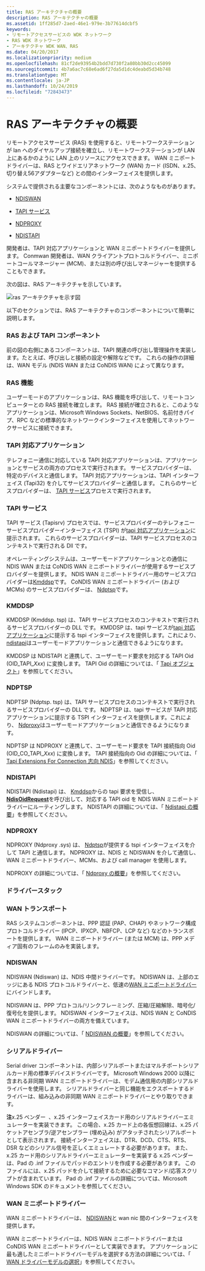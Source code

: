 ```yaml
---
title: RAS アーキテクチャの概要
description: RAS アーキテクチャの概要
ms.assetid: 1ff285d7-2aed-46e1-979e-3b77614dcbf5
keywords:
- リモートアクセスサービスの WDK ネットワーク
- RAS WDK ネットワーク
- アーキテクチャ WDK WAN、RAS
ms.date: 04/20/2017
ms.localizationpriority: medium
ms.openlocfilehash: 81cf2de93954b2bdd7d730f2a80bb30d2cc45099
ms.sourcegitcommit: 4b7a6ac7c68e6ad6f27da5d1dc4deabd5d34b748
ms.translationtype: MT
ms.contentlocale: ja-JP
ms.lasthandoff: 10/24/2019
ms.locfileid: "72843473"
---
```

# <a name="ras-architecture-overview"></a>RAS アーキテクチャの概要





リモートアクセスサービス (RAS) を使用すると、リモートワークステーションが lan へのダイヤルアップ接続を確立し、リモートワークステーションが LAN 上にあるかのように LAN 上のリソースにアクセスできます。 WAN ミニポートドライバーは、RAS とワイドエリアネットワーク (WAN) カード (ISDN、x.25、切り替え56アダプターなど) との間のインターフェイスを提供します。

システムで提供される主要なコンポーネントには、次のようなものがあります。

-   [NDISWAN](#ddk-ndiswan-ng)

-   [TAPI サービス](#ddk-tapi-service-ng)

-   [NDPROXY](#ddk-ndproxy-ng)

-   [NDISTAPI](#ddk-ndistapi-ng)

開発者は、TAPI 対応アプリケーションと WAN ミニポートドライバーを提供します。 Conmwan 開発者は、WAN クライアントプロトコルドライバー、ミニポートコールマネージャー (MCM)、または別の呼び出しマネージャーを提供することもできます。

次の図は、RAS アーキテクチャを示しています。

![ras アーキテクチャを示す図](images/condsras.png)

以下のセクションでは、RAS アーキテクチャのコンポーネントについて簡単に説明します。

### <a name="ras-and-tapi-components"></a>RAS および TAPI コンポーネント

前の図の右側にあるコンポーネントは、TAPI 関連の呼び出し管理操作を実装します。たとえば、呼び出しと接続の設定や解除などです。 これらの操作の詳細は、WAN モデル (NDIS WAN または CoNDIS WAN) によって異なります。

### <a href="" id="ddk-ras-functions-ng"></a>RAS 機能

ユーザーモードのアプリケーションは、RAS 機能を呼び出して、リモートコンピューターとの RAS 接続を確立します。 RAS 接続が確立されると、このようなアプリケーションは、Microsoft Windows Sockets、NetBIOS、名前付きパイプ、RPC などの標準的なネットワークインターフェイスを使用してネットワークサービスに接続できます。

### <a href="" id="ddk-tapi-aware-applications-ng"></a>TAPI 対応アプリケーション

テレフォニー通信に対応している TAPI 対応アプリケーションは、アプリケーションとサービスの両方のプロセスで実行されます。 サービスプロバイダーは、特定のデバイスと通信します。 TAPI 対応アプリケーションは、TAPI インターフェイス (Tapi32) を介してサービスプロバイダーと通信します。 これらのサービスプロバイダーは、 [TAPI サービス](#ddk-tapi-service-ng)プロセスで実行されます。

### <a href="" id="ddk-tapi-service-ng"></a>TAPI サービス

TAPI サービス (Tapisrv) プロセスでは、サービスプロバイダーのテレフォニーサービスプロバイダーインターフェイス (TSPI) が[tapi 対応アプリケーション](#ddk-tapi-aware-applications-ng)に提示されます。 これらのサービスプロバイダーは、TAPI サービスプロセスのコンテキストで実行される Dll です。

オペレーティングシステムは、ユーザーモードアプリケーションとの通信に NDIS WAN または CoNDIS WAN ミニポートドライバーが使用するサービスプロバイダーを提供します。 NDIS WAN ミニポートドライバー用のサービスプロバイダーは[Kmddsp](#ddk-kmddsp-ng)です。 CoNDIS WAN ミニポートドライバー (および MCMs) のサービスプロバイダーは、 [Ndptsp](#ddk-ndptsp-ng)です。

### <a href="" id="ddk-kmddsp-ng"></a>KMDDSP

KMDDSP (Kmddsp. tsp) は、TAPI サービスプロセスのコンテキストで実行されるサービスプロバイダーの DLL です。 KMDDSP は、tapi サービスが[tapi 対応アプリケーション](#ddk-tapi-aware-applications-ng)に提示する tspi インターフェイスを提供します。これにより、 [ndistapi](#ddk-ndistapi-ng)はユーザーモードアプリケーションと通信できるようになります。

KMDDSP は NDISTAPI と連携して、ユーザーモード要求を対応する TAPI Oid (OID\_TAPI\_*Xxx*) に変換します。 TAPI Oid の詳細については、「 [Tapi オブジェクト](https://docs.microsoft.com/previous-versions/windows/hardware/network/ff564235(v=vs.85))」を参照してください。

### <a href="" id="ddk-ndptsp-ng"></a>NDPTSP

NDPTSP (Ndptsp. tsp) は、TAPI サービスプロセスのコンテキストで実行されるサービスプロバイダーの DLL です。 NDPTSP は、tapi サービスが TAPI 対応アプリケーションに提示する TSPI インターフェイスを提供します。これにより、 [Ndproxy](#ddk-ndproxy-ng)はユーザーモードアプリケーションと通信できるようになります。

NDPTSP は NDPROXY と連携して、ユーザーモード要求を TAPI 接続指向 Oid (OID\_CO\_TAPI\_*Xxx*) に変換します。 TAPI 接続指向の Oid の詳細については、「 [Tapi Extensions For Connection 志向 NDIS](https://docs.microsoft.com/windows-hardware/drivers/network/tapi-extension-oids-for-connection-oriented-ndis)」を参照してください。

### <a href="" id="ddk-ndistapi-ng"></a>NDISTAPI

NDISTAPI (Ndistapi) は、 [Kmddsp](#ddk-kmddsp-ng)からの tapi 要求を受信し、 [**NdisOidRequest**](https://docs.microsoft.com/windows-hardware/drivers/ddi/ndis/nf-ndis-ndisoidrequest)を呼び出して、対応する TAPI oid を NDIS WAN ミニポートドライバーにルーティングします。 NDISTAPI の詳細については、「 [Ndistapi の概要](ndistapi-overview.md)」を参照してください。

### <a href="" id="ddk-ndproxy-ng"></a>NDPROXY

NDPROXY (Ndproxy .sys) は、 [Ndptsp](#ddk-ndptsp-ng)が提供する tspi インターフェイスを介して TAPI と通信します。 NDPROXY は、NDIS と NDISWAN を介して通信し、WAN ミニポートドライバー、MCMs、および call manager を使用します。

NDPROXY の詳細については、「 [Ndproxy の概要](ndproxy-overview.md)」を参照してください。

### <a name="driver-stack"></a>ドライバースタック

### <a href="" id="ddk-wan-transports-ng"></a>WAN トランスポート

RAS システムコンポーネントは、PPP 認証 (PAP、CHAP) やネットワーク構成プロトコルドライバー (IPCP、IPXCP、NBFCP、LCP など) などのトランスポートを提供します。 WAN ミニポートドライバー (または MCM) は、PPP メディア固有のフレームのみを実装します。

### <a href="" id="ddk-ndiswan-ng"></a>NDISWAN

NDISWAN (Ndiswan) は、NDIS 中間ドライバーです。 NDISWAN は、上部のエッジにある NDIS プロトコルドライバーと、低速の[WAN ミニポートドライバー](wan-miniport-drivers.md)にバインドします。

NDISWAN は、PPP プロトコル/リンクフレーミング、圧縮/圧縮解除、暗号化/復号化を提供します。 NDISWAN インターフェイスは、NDIS WAN と CoNDIS WAN ミニポートドライバーの両方を備えています。

NDISWAN の詳細については、「 [NDISWAN の概要](ndiswan-overview.md)」を参照してください。

### <a href="" id="ddk-serial-driver-ng"></a>シリアルドライバー

Serial driver コンポーネントは、内部シリアルポートまたはマルチポートシリアルカード用の標準デバイスドライバーです。 Microsoft Windows 2000 以降に含まれる非同期 WAN ミニポートドライバーは、モデム通信用の内部シリアルドライバーを使用します。 シリアルドライバーと同じ機能をエクスポートするドライバーは、組み込みの非同期 WAN ミニポートドライバーとやり取りできます。

**注**x.25 ベンダー  、x.25 インターフェイスカード用のシリアルドライバーエミュレーターを実装できます。 この場合、x.25 カード上の各仮想回線は、x.25 パケットアセンブラ/逆アセンブラー (埋め込み) がアタッチされたシリアルポートとして表示されます。 接続インターフェイスは、DTR、DCD、CTS、RTS、DSR などのシリアル信号を正しくエミュレートする必要があります。
また、x.25 カード用のシリアルドライバーエミュレーターを実装する x.25 ベンダーは、Pad の .inf ファイルでパッドのエントリを作成する必要があります。 このファイルには、x.25 パッドを介して接続するために必要なコマンド/応答スクリプトが含まれています。 Pad の .inf ファイルの詳細については、Microsoft Windows SDK のドキュメントを参照してください。

 

### <a name="wan-miniport-driver"></a>WAN ミニポートドライバー

WAN ミニポートドライバーは、 [NDISWAN](#ddk-ndiswan-ng)と wan nic 間のインターフェイスを提供します。

WAN ミニポートドライバーは、NDIS WAN ミニポートドライバーまたは CoNDIS WAN ミニポートドライバーとして実装できます。 アプリケーションに最も適したミニポートドライバーモデルを選択する方法の詳細については、「 [WAN ドライバーモデルの選択](choosing-a-wan-driver-model.md)」を参照してください。

 

 





